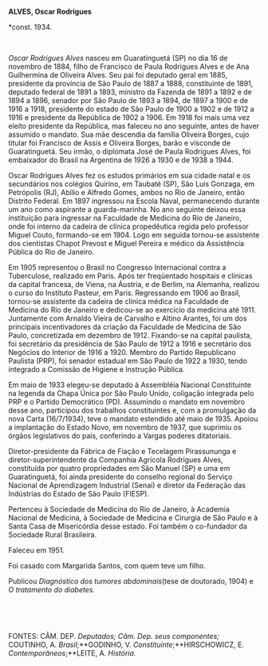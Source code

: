 **ALVES, Oscar Rodrigues**

\*const. 1934.

 

*Oscar Rodrigues Alves* nasceu em Guaratinguetá (SP) no dia 16 de
novembro de 1884, filho de Francisco de Paula Rodrigues Alves e de Ana
Guilhermina de Oliveira Alves. Seu pai foi deputado geral em 1885,
presidente da província de São Paulo de 1887 a 1888, constituinte de
1891, deputado federal de 1891 a 1893, ministro da Fazenda de 1891 a
1892 e de 1894 a 1896, senador por São Paulo de 1893 a 1894, de 1897 a
1900 e de 1916 a 1918, presidente do estado de São Paulo de 1900 a 1902
e de 1912 a 1916 e presidente da República de 1902 a 1906. Em 1918 foi
mais uma vez eleito presidente da República, mas faleceu no ano
seguinte, antes de haver assumido o mandato. Sua mãe descendia da
família Oliveira Borges, cujo titular foi Francisco de Assis e Oliveira
Borges, barão e visconde de Guaratinguetá. Seu irmão, o diplomata José
de Paula Rodrigues Alves, foi embaixador do Brasil na Argentina de 1926
a 1930 e de 1938 a 1944.

Oscar Rodrigues Alves fez os estudos primários em sua cidade natal e os
secundários nos colégios Quirino, em Taubaté (SP), São Luís Gonzaga, em
Petrópolis (RJ), Abílio e Alfredo Gomes, ambos no Rio de Janeiro, então
Distrito Federal. Em 1897 ingressou na Escola Naval, permanecendo
durante um ano como aspirante a guarda-marinha. No ano seguinte deixou
essa instituição para ingressar na Faculdade de Medicina do Rio de
Janeiro, onde foi interno da cadeira de clínica propedêutica regida pelo
professor Miguel Couto, formando-se em 1904. Logo em seguida tornou-se
assistente dos cientistas Chapot Prevost e Miguel Pereira e médico da
Assistência Pública do Rio de Janeiro.

Em 1905 representou o Brasil no Congresso Internacional contra a
Tuberculose, realizado em Paris. Após ter freqüentado hospitais e
clínicas da capital francesa, de Viena, na Áustria, e de Berlim, na
Alemanha, realizou o curso do Instituto Pasteur, em Paris. Regressando
em 1906 ao Brasil, tornou-se assistente da cadeira de clínica médica na
Faculdade de Medicina do Rio de Janeiro e dedicou-se ao exercício da
medicina até 1911. Juntamente com Arnaldo Vieira de Carvalho e Altino
Arantes, foi um dos principais incentivadores da criação da Faculdade de
Medicina de São Paulo, concretizada em dezembro de 1912. Fixando-se na
capital paulista, foi secretário da presidência de São Paulo de 1912 a
1916 e secretário dos Negócios do Interior de 1916 a 1920. Membro do
Partido Republicano Paulista (PRP), foi senador estadual em São Paulo de
1922 a 1930, tendo integrado a Comissão de Higiene e Instrução Pública.

Em maio de 1933 elegeu-se deputado à Assembléia Nacional Constituinte na
legenda da Chapa Única por São Paulo Unido, coligação integrada pelo PRP
e o Partido Democrático (PD). Assumindo o mandato em novembro desse ano,
participou dos trabalhos constituintes e, com a promulgação da nova
Carta (16/7/1934), teve o mandato estendido até maio de 1935. Apoiou a
implantação do Estado Novo, em novembro de 1937, que suprimiu os órgãos
legislativos do país, conferindo a Vargas poderes ditatoriais.

Diretor-presidente da Fábrica de Fiação e Tecelagem Pirassununga e
diretor-superintendente da Companhia Agrícola Rodrigues Alves,
constituída por quatro propriedades em São Manuel (SP) e uma em
Guaratinguetá, foi ainda presidente do conselho regional do Serviço
Nacional de Aprendizagem Industrial (Senai) e diretor da Federação das
Indústrias do Estado de São Paulo (FIESP).

Pertenceu à Sociedade de Medicina do Rio de Janeiro, à Academia Nacional
de Medicina, à Sociedade de Medicina e Cirurgia de São Paulo e à Santa
Casa de Misericórdia desse estado. Foi também o co-fundador da Sociedade
Rural Brasileira.

Faleceu em 1951.

Foi casado com Margarida Santos, com quem teve um filho.

Publicou *Diagnóstico dos tumores abdominais*(tese de doutorado, 1904) e
*O tratamento do diabetes.*

 

 

FONTES: CÂM. DEP. *Deputados; Câm. Dep.* *seus componentes;* COUTINHO,
A. *Brasil*;**GODINHO, V. *Constituinte*;**HIRSCHOWICZ, E.
*Contemporâneos*;**LEITE, A. *História.*

 

